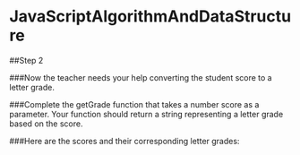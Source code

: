 # JavaScriptAlgorithmAndDataStructure

##Step 2

###Now the teacher needs your help converting the student score to a letter grade.

###Complete the getGrade function that takes a number score as a parameter. Your function should return a string representing a letter grade based on the score.

###Here are the scores and their corresponding letter grades:
